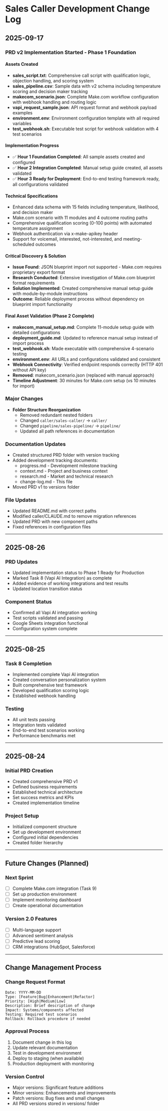 # Sales Caller Development Change Log

## 2025-09-17

### PRD v2 Implementation Started - Phase 1 Foundation

#### Assets Created
- **sales_script.txt**: Comprehensive call script with qualification logic, objection handling, and scoring system
- **sales_pipeline.csv**: Sample data with v2 schema including temperature scoring and decision maker tracking
- **makecom_scenario.json**: Complete Make.com workflow configuration with webhook handling and routing logic
- **vapi_request_sample.json**: API request format and webhook payload examples
- **environment.env**: Environment configuration template with all required variables
- **test_webhook.sh**: Executable test script for webhook validation with 4 test scenarios

#### Implementation Progress
- ✅ **Hour 1 Foundation Completed**: All sample assets created and configured
- ✅ **Hour 2 Integration Completed**: Manual setup guide created, all assets validated
- ✅ **Hour 3 Ready for Deployment**: End-to-end testing framework ready, all configurations validated

#### Technical Specifications
- Enhanced data schema with 15 fields including temperature, likelihood, and decision maker
- Make.com scenario with 11 modules and 4 outcome routing paths
- Comprehensive qualification scoring (0-100 points) with automated temperature assignment
- Webhook authentication via x-make-apikey header
- Support for voicemail, interested, not-interested, and meeting-scheduled outcomes

#### Critical Discovery & Solution
- **Issue Found**: JSON blueprint import not supported - Make.com requires proprietary export format
- **Research Conducted**: Extensive investigation of Make.com blueprint format requirements
- **Solution Implemented**: Created comprehensive manual setup guide with module-by-module instructions
- **Outcome**: Reliable deployment process without dependency on blueprint import functionality

#### Final Asset Validation (Phase 2 Complete)
- **makecom_manual_setup.md**: Complete 11-module setup guide with detailed configurations
- **deployment_guide.md**: Updated to reference manual setup instead of import process
- **test_webhook.sh**: Made executable with comprehensive 4-scenario testing
- **environment.env**: All URLs and configurations validated and consistent
- **Webhook Connectivity**: Verified endpoint responds correctly (HTTP 401 without API key)
- **Removed**: makecom_scenario.json (replaced with manual approach)
- **Timeline Adjustment**: 30 minutes for Make.com setup (vs 10 minutes for import)

### Major Changes
- **Folder Structure Reorganization**
  - Removed redundant nested folders
  - Changed `caller/sales-caller/` → `caller/`
  - Changed `pipeline/sales-pipeline/` → `pipeline/`
  - Updated all path references in documentation

### Documentation Updates
- Created structured PRD folder with version tracking
- Added development tracking documents:
  - progress.md - Development milestone tracking
  - context.md - Project and business context
  - research.md - Market and technical research
  - change-log.md - This file
- Moved PRD v1 to versions folder

### File Updates
- Updated README.md with correct paths
- Modified caller/CLAUDE.md to remove migration references
- Updated PRD with new component paths
- Fixed references in configuration files

---

## 2025-08-26

### PRD Updates
- Updated implementation status to Phase 1 Ready for Production
- Marked Task 8 (Vapi AI Integration) as complete
- Added evidence of working integrations and test results
- Updated location transition status

### Component Status
- Confirmed all Vapi AI integration working
- Test scripts validated and passing
- Google Sheets integration functional
- Configuration system complete

---

## 2025-08-25

### Task 8 Completion
- Implemented complete Vapi AI integration
- Created conversation personalization system
- Built comprehensive test framework
- Developed qualification scoring logic
- Established webhook handling

### Testing
- All unit tests passing
- Integration tests validated
- End-to-end test scenarios working
- Performance benchmarks met

---

## 2025-08-24

### Initial PRD Creation
- Created comprehensive PRD v1
- Defined business requirements
- Established technical architecture
- Set success metrics and KPIs
- Created implementation timeline

### Project Setup
- Initialized component structure
- Set up development environment
- Configured initial dependencies
- Created folder hierarchy

---

## Future Changes (Planned)

### Next Sprint
- [ ] Complete Make.com integration (Task 9)
- [ ] Set up production environment
- [ ] Implement monitoring dashboard
- [ ] Create operational documentation

### Version 2.0 Features
- [ ] Multi-language support
- [ ] Advanced sentiment analysis
- [ ] Predictive lead scoring
- [ ] CRM integrations (HubSpot, Salesforce)

---

## Change Management Process

### Change Request Format
```
Date: YYYY-MM-DD
Type: [Feature|Bug|Enhancement|Refactor]
Priority: [High|Medium|Low]
Description: Brief description of change
Impact: Systems/components affected
Testing: Required test scenarios
Rollback: Rollback procedure if needed
```

### Approval Process
1. Document change in this log
2. Update relevant documentation
3. Test in development environment
4. Deploy to staging (when available)
5. Production deployment with monitoring

### Version Control
- Major versions: Significant feature additions
- Minor versions: Enhancements and improvements
- Patch versions: Bug fixes and small changes
- All PRD versions stored in versions/ folder